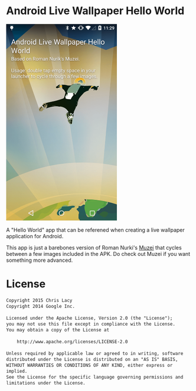 Android Live Wallpaper Hello World
==================================

<img src="screenshot.png" width="300">

A "Hello World" app that can be referened when creating a live wallpaper application for Android.

This app is just a barebones version of Roman Nurki's [Muzei][1] that cycles between a few images included in the APK. Do check out Muzei if you want something more advanced.


License
=======

    Copyright 2015 Chris Lacy
    Copyright 2014 Google Inc.

    Licensed under the Apache License, Version 2.0 (the "License");
    you may not use this file except in compliance with the License.
    You may obtain a copy of the License at

        http://www.apache.org/licenses/LICENSE-2.0

    Unless required by applicable law or agreed to in writing, software
    distributed under the License is distributed on an "AS IS" BASIS,
    WITHOUT WARRANTIES OR CONDITIONS OF ANY KIND, either express or implied.
    See the License for the specific language governing permissions and
    limitations under the License.

[1]: https://github.com/romannurik/muzei/